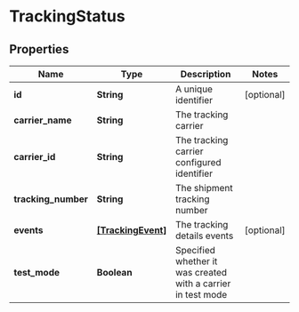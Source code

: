# TrackingStatus

## Properties
Name | Type | Description | Notes
------------ | ------------- | ------------- | -------------
**id** | **String** | A unique identifier | [optional] 
**carrier_name** | **String** | The tracking carrier | 
**carrier_id** | **String** | The tracking carrier configured identifier | 
**tracking_number** | **String** | The shipment tracking number | 
**events** | [**[TrackingEvent]**](TrackingEvent.md) | The tracking details events | [optional] 
**test_mode** | **Boolean** | Specified whether it was created with a carrier in test mode | 
